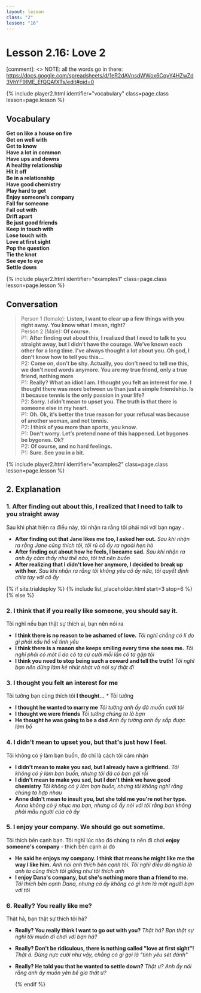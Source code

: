 ```yaml
---
layout: lesson
class: "2"
lesson: "16"
---
```



# Lesson 2.16: Love 2

[comment]: <> NOTE: all the words go in there: https://docs.google.com/spreadsheets/d/1eR2dAVnsdWWox6CqvY4HZwZd3VhYF9IME_EfQQAfXTs/edit#gid=0

{% include player2.html identifier="vocabulary" class=page.class lesson=page.lesson %}
## Vocabulary 

**Get on like a house on fire**  
**Get on well with**  
**Get to know**  
**Have a lot in common**  
**Have ups and downs**  
**A healthy relationship**  
**Hit it off**  
**Be in a relationship**  
**Have good chemistry**  
**Play hard to get**  
**Enjoy someone’s company**  
**Fall for someone**  
**Fall out with**  
**Drift apart**  
**Be just good friends**  
**Keep in touch with**  
**Lose touch with**  
**Love at first sight**  
**Pop the question**  
**Tie the knot**  
**See eye to eye**  
**Settle down**  



{% include player2.html identifier="examples1" class=page.class lesson=page.lesson %}

## Conversation

> Person 1 (female): **Listen, I want to clear up a few things with you right away. You know what I mean, right?**     
> Person 2 (Male): **Of course.**     
> P1: **After finding out about this, I realized that I need to talk to you straight away, but I didn’t have the courage. We’ve known each other   for a long time. I’ve always thought a lot about you. Oh god, I don’t know how to tell you this...**  
> P2: **Come on, don’t be shy. Actually, you don’t need to tell me this, we don’t need words anymore. You are my true friend, only a true friend,   nothing more**  
> P1: **Really? What an idiot I am. I thought you felt an interest for me. I thought there was more between us than just a simple friendship. Is it   because tennis is the only passion in your life?**  
> P2: **Sorry. I didn’t mean to upset you. The truth is that there is someone else in my heart.**  
> P1: **Oh. Ok, it’s better the true reason for your refusal was because of another woman, and not tennis.**    
> P2: **I think of you more than sports, you know.**  
> P1: **Don’t worry. Let’s pretend none of this happened. Let bygones be bygones. Ok?**    
> P2: **Of course, and no hard feelings.**  
> P1: **Sure. See you in a bit.**    


{% include player2.html identifier="examples2" class=page.class lesson=page.lesson %}

## 2. Explanation
### 1. After finding out about this, I realized that I need to talk to you straight away
Sau khi phát hiện ra điều này, tôi nhận ra rằng tôi phải nói với bạn ngay
.
- **After finding out that Jane likes me too, I asked her out.** *Sau khi nhận ra rằng Jane cũng thích tôi, tôi rủ cô ấy ra ngoài hẹn hò*
- **After finding out about how he feels, I became sad.** *Sau khi nhận ra anh ấy cảm thấy như thế nào, tôi trở nên buồn*
- **After realizing that I didn't love her anymore, I decided to break up with her.** *Sau khi nhận ra rằng tôi không yêu cô ấy nữa, tôi quyết định chia tay với cô ấy*


{% if site.trialdeploy %}
  {% include list_placeholder.html start=3 stop=6 %}
  {% else %}


### 2. I think that if you really like someone, you should say it.
Tôi nghĩ nếu bạn thật sự thích ai, bạn nên nói ra 

- **I think there is no reason to be ashamed of love.** *Tôi nghĩ chẳng có lí do gì phải xấu hổ về tình yêu*
- **I think there is a reason she keeps smiling every time she sees me.** *Tôi nghĩ phải có một lí do cô ta cứ cười mỗi lần cô ta gặp tôi*
- **I think you need to stop being such a coward and tell the truth!** *Tôi nghĩ bạn nên dừng làm kẻ nhút nhát và nói sự thật đi*

### 3.  I thought you felt an interest for me
Tôi tưởng bạn cũng thích tôi
**I thought...** * Tôi tưởng

- **I thought he wanted to marry me** *Tôi tưởng anh ấy đã muốn cưới tôi*
- **I thought we were friends** *Tôi tưởng chúng ta là bạn*
- **He thought he was going to be a dad** *Anh ấy tưởng anh ấy sắp được làm bố*

### 4. I didn't mean to upset you, but that's just how I feel.
Tôi không có ý làm bạn buồn, đó chỉ là cách tôi cảm nhận

- **I didn't mean to make you sad, but I already have a girlfriend.** *Tôi không có ý làm bạn buồn, nhưng tôi đã có bạn gái rồi*
- **I didn't mean to make you sad, but I don't think we have good chemistry** *Tôi không có ý làm bạn buồn, nhưng tôi không nghĩ rằng chúng ta hợp nhau*
- **Anne didn't mean to insult you, but she told me you're not her type.** *Anna không có ý nhục mạ bạn, nhưng cô ấy nói với tôi rằng bạn không phải mẫu người của cô ấy*

### 5. I enjoy your company. We should go out sometime.
Tôi thích bên cạnh bạn. Tôi nghĩ lúc nào đó chúng ta nên đi chơi
**enjoy someone's company** - thích bên cạnh ai đó

- **He said he enjoys my company. I think that means he might like me the way I like him.** *Anh nói anh thích bên cạnh tôi. Tôi nghĩ điều đó nghĩa là anh ta cũng thích tôi giống như tôi thích anh*
- **I enjoy Dana's company, but she's nothing more than a friend to me.** *Tôi thích bên cạnh Dana, nhưng có ấy không có gì hơn là một người bạn với tôi* 


### 6. Really? You really like me?
Thật hả, bạn thật sự thích tôi hả?
- **Really? You really think I want to go out with you?** *Thật hả? Bạn thật sự nghĩ tôi muốn đi chơi với bạn hả?*
- **Really? Don't be ridiculous, there is nothing called "love at first sight"!** *Thật á. Đừng nực cười như vậy, chằng có gì gọi là "tình yêu sét đánh"*
- **Really? He told you that he wanted to settle down?** *Thật ư? Anh ấy nói rằng anh ấy muốn yên bề gia thất ư?*

  {% endif %}
